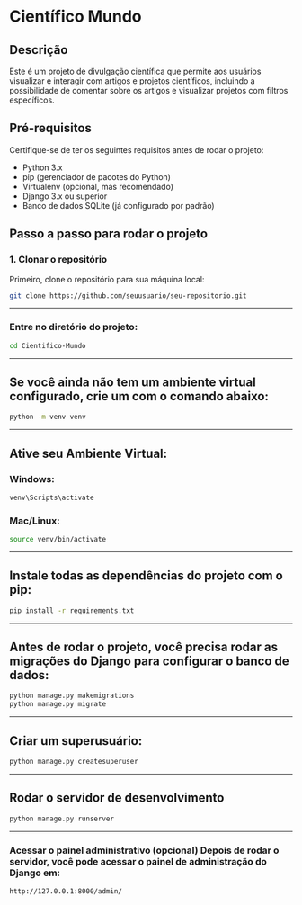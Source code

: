 # Científico Mundo

## Descrição
Este é um projeto de divulgação científica que permite aos usuários visualizar e interagir com artigos e projetos científicos, incluindo a possibilidade de comentar sobre os artigos e visualizar projetos com filtros específicos.

## Pré-requisitos

Certifique-se de ter os seguintes requisitos antes de rodar o projeto:

- Python 3.x
- pip (gerenciador de pacotes do Python)
- Virtualenv (opcional, mas recomendado)
- Django 3.x ou superior
- Banco de dados SQLite (já configurado por padrão)

## Passo a passo para rodar o projeto

### 1. Clonar o repositório

Primeiro, clone o repositório para sua máquina local:

```bash
git clone https://github.com/seuusuario/seu-repositorio.git

```
----

### Entre no diretório do projeto:
```bash
cd Cientifico-Mundo

````
----

## Se você ainda não tem um ambiente virtual configurado, crie um com o comando abaixo:
```bash
python -m venv venv
```
----
## Ative seu Ambiente Virtual:

### Windows:
```bash
venv\Scripts\activate
```

### Mac/Linux:
```bash
source venv/bin/activate
```
----

## Instale todas as dependências do projeto com o pip:
```bash
pip install -r requirements.txt
```
----

## Antes de rodar o projeto, você precisa rodar as migrações do Django para configurar o banco de dados:
```bash
python manage.py makemigrations
python manage.py migrate
```
----

## Criar um superusuário:
```bash
python manage.py createsuperuser
```
----

## Rodar o servidor de desenvolvimento
```bash
python manage.py runserver
```
----
### Acessar o painel administrativo (opcional) Depois de rodar o servidor, você pode acessar o painel de administração do Django em:
```bash
http://127.0.0.1:8000/admin/
```




